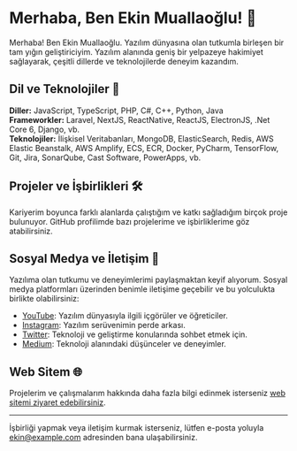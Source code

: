 # Merhaba, Ben Ekin Muallaoğlu! 👋

Merhaba! Ben Ekin Muallaoğlu. Yazılım dünyasına olan tutkumla birleşen bir tam yığın geliştiriciyim. Yazılım alanında geniş bir yelpazeye hakimiyet sağlayarak, çeşitli dillerde ve teknolojilerde deneyim kazandım.

## Dil ve Teknolojiler 🚀

**Diller:** JavaScript, TypeScript, PHP, C#, C++, Python, Java  
**Frameworkler:** Laravel, NextJS, ReactNative, ReactJS, ElectronJS, .Net Core 6, Django, vb.  
**Teknolojiler:** İlişkisel Veritabanları, MongoDB, ElasticSearch, Redis, AWS Elastic Beanstalk, AWS Amplify, ECS, ECR, Docker, PyCharm, TensorFlow, Git, Jira, SonarQube, Cast Software, PowerApps, vb.

## Projeler ve İşbirlikleri 🛠️

Kariyerim boyunca farklı alanlarda çalıştığım ve katkı sağladığım birçok proje bulunuyor. GitHub profilimde bazı projelerime ve işbirliklerime göz atabilirsiniz.

## Sosyal Medya ve İletişim 📱

Yazılıma olan tutkumu ve deneyimlerimi paylaşmaktan keyif alıyorum. Sosyal medya platformları üzerinden benimle iletişime geçebilir ve bu yolculukta birlikte olabilirsiniz:

- [YouTube](https://www.youtube.com/channel/UC6Vx-VmLt0mArAITMggF3WA): Yazılım dünyasıyla ilgili içgörüler ve öğreticiler.
- [Instagram](https://www.instagram.com/500.internal/): Yazılım serüvenimin perde arkası.
- [Twitter](https://twitter.com/atamualla): Teknoloji ve geliştirme konularında sohbet etmek için.
- [Medium](https://medium.com/@ekinatamuallaoglu): Teknoloji alanındaki düşünceler ve deneyimler.

## Web Sitem 🌐

Projelerim ve çalışmalarım hakkında daha fazla bilgi edinmek isterseniz [web sitemi ziyaret edebilirsiniz](https://ekinmuallaoglu.fun/).

---

İşbirliği yapmak veya iletişim kurmak isterseniz, lütfen e-posta yoluyla [ekin@example.com](mailto:ekin@example.com) adresinden bana ulaşabilirsiniz.
